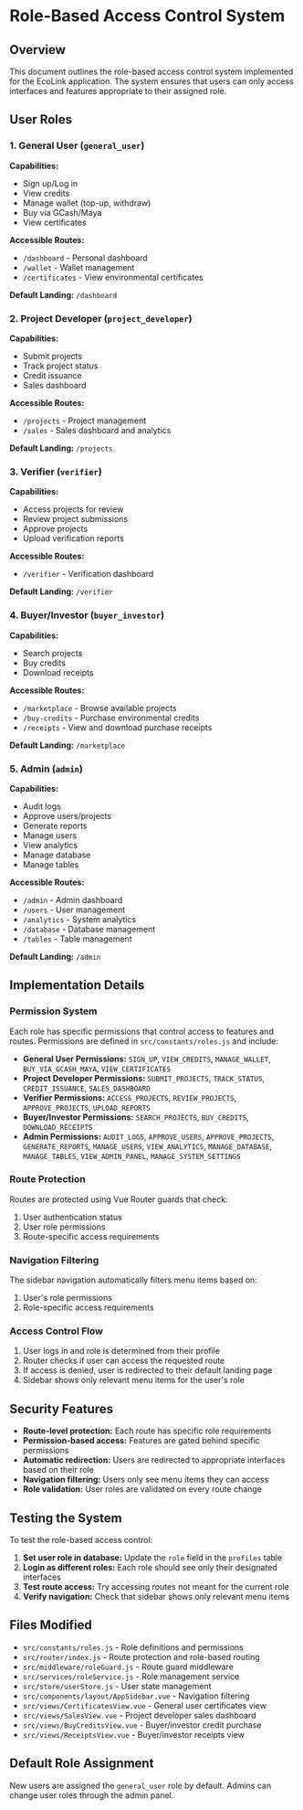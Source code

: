 # Role-Based Access Control System

## Overview

This document outlines the role-based access control system implemented for the EcoLink application. The system ensures that users can only access interfaces and features appropriate to their assigned role.

## User Roles

### 1. General User (`general_user`)

**Capabilities:**

- Sign up/Log in
- View credits
- Manage wallet (top-up, withdraw)
- Buy via GCash/Maya
- View certificates

**Accessible Routes:**

- `/dashboard` - Personal dashboard
- `/wallet` - Wallet management
- `/certificates` - View environmental certificates

**Default Landing:** `/dashboard`

### 2. Project Developer (`project_developer`)

**Capabilities:**

- Submit projects
- Track project status
- Credit issuance
- Sales dashboard

**Accessible Routes:**

- `/projects` - Project management
- `/sales` - Sales dashboard and analytics

**Default Landing:** `/projects`

### 3. Verifier (`verifier`)

**Capabilities:**

- Access projects for review
- Review project submissions
- Approve projects
- Upload verification reports

**Accessible Routes:**

- `/verifier` - Verification dashboard

**Default Landing:** `/verifier`

### 4. Buyer/Investor (`buyer_investor`)

**Capabilities:**

- Search projects
- Buy credits
- Download receipts

**Accessible Routes:**

- `/marketplace` - Browse available projects
- `/buy-credits` - Purchase environmental credits
- `/receipts` - View and download purchase receipts

**Default Landing:** `/marketplace`

### 5. Admin (`admin`)

**Capabilities:**

- Audit logs
- Approve users/projects
- Generate reports
- Manage users
- View analytics
- Manage database
- Manage tables

**Accessible Routes:**

- `/admin` - Admin dashboard
- `/users` - User management
- `/analytics` - System analytics
- `/database` - Database management
- `/tables` - Table management

**Default Landing:** `/admin`

## Implementation Details

### Permission System

Each role has specific permissions that control access to features and routes. Permissions are defined in `src/constants/roles.js` and include:

- **General User Permissions:** `SIGN_UP`, `VIEW_CREDITS`, `MANAGE_WALLET`, `BUY_VIA_GCASH_MAYA`, `VIEW_CERTIFICATES`
- **Project Developer Permissions:** `SUBMIT_PROJECTS`, `TRACK_STATUS`, `CREDIT_ISSUANCE`, `SALES_DASHBOARD`
- **Verifier Permissions:** `ACCESS_PROJECTS`, `REVIEW_PROJECTS`, `APPROVE_PROJECTS`, `UPLOAD_REPORTS`
- **Buyer/Investor Permissions:** `SEARCH_PROJECTS`, `BUY_CREDITS`, `DOWNLOAD_RECEIPTS`
- **Admin Permissions:** `AUDIT_LOGS`, `APPROVE_USERS`, `APPROVE_PROJECTS`, `GENERATE_REPORTS`, `MANAGE_USERS`, `VIEW_ANALYTICS`, `MANAGE_DATABASE`, `MANAGE_TABLES`, `VIEW_ADMIN_PANEL`, `MANAGE_SYSTEM_SETTINGS`

### Route Protection

Routes are protected using Vue Router guards that check:

1. User authentication status
2. User role permissions
3. Route-specific access requirements

### Navigation Filtering

The sidebar navigation automatically filters menu items based on:

1. User's role permissions
2. Role-specific access requirements

### Access Control Flow

1. User logs in and role is determined from their profile
2. Router checks if user can access the requested route
3. If access is denied, user is redirected to their default landing page
4. Sidebar shows only relevant menu items for the user's role

## Security Features

- **Route-level protection:** Each route has specific role requirements
- **Permission-based access:** Features are gated behind specific permissions
- **Automatic redirection:** Users are redirected to appropriate interfaces based on their role
- **Navigation filtering:** Users only see menu items they can access
- **Role validation:** User roles are validated on every route change

## Testing the System

To test the role-based access control:

1. **Set user role in database:** Update the `role` field in the `profiles` table
2. **Login as different roles:** Each role should see only their designated interfaces
3. **Test route access:** Try accessing routes not meant for the current role
4. **Verify navigation:** Check that sidebar shows only relevant menu items

## Files Modified

- `src/constants/roles.js` - Role definitions and permissions
- `src/router/index.js` - Route protection and role-based routing
- `src/middleware/roleGuard.js` - Route guard middleware
- `src/services/roleService.js` - Role management service
- `src/store/userStore.js` - User state management
- `src/components/layout/AppSidebar.vue` - Navigation filtering
- `src/views/CertificatesView.vue` - General user certificates view
- `src/views/SalesView.vue` - Project developer sales dashboard
- `src/views/BuyCreditsView.vue` - Buyer/investor credit purchase
- `src/views/ReceiptsView.vue` - Buyer/investor receipts view

## Default Role Assignment

New users are assigned the `general_user` role by default. Admins can change user roles through the admin panel.

